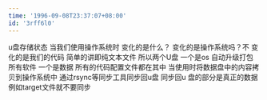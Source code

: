 ```yaml
---
time: '1996-09-08T23:37:07+08:00'
id: '3rff6l0'
---
```


u盘存储状态
 当我们使用操作系统时 变化的是什么？
 变化的是操作系统吗？不 变化的是我们的代码 简单的讲即纯文本文件
 所以两个U盘 一个是os 自动升级打包 所有软件
 一个是数据 所有的代码配置文件都在其中
 当使用时将数据盘中的内容拷贝到操作系统中 通过rsync等同步工具同步回u盘 同步回u 盘的部分是真正的数据 例如target文件就不要同步